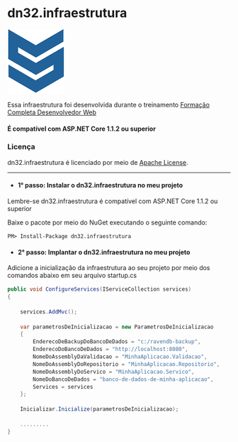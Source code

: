 
# dn32.infraestrutura
<img src="https://raw.githubusercontent.com/dn32/dn32.infraestrutura/master/Media/Logo/Logo-icone-png-128.png"/>


Essa infraestrutura foi desenvolvida durante o treinamento [Formação Completa Desenvolvedor Web](https://sinergiaweb.com.br)

#### É compatível com ASP.NET Core 1.1.2 ou superior

### Licença

dn32.infraestrutura é licenciado por meio de [Apache License](LICENSE).

-------------------------------------------------------------------------------------

- <h4>1° passo: Instalar o dn32.infraestrutura no meu projeto</h4>

Lembre-se dn32.infraestrutura é compatível com ASP.NET Core 1.1.2 ou superior

Baixe o pacote por meio do NuGet executando o seguinte comando:

```NuGet
PM> Install-Package dn32.infraestrutura
```

- <h4>2° passo: Implantar o dn32.infraestrutura no meu projeto</h4>

Adicione a inicialização da infraestrutura ao seu projeto por meio dos comandos abaixo em seu arquivo startup.cs

```C#
public void ConfigureServices(IServiceCollection services)
{

    services.AddMvc();

    var parametrosDeInicializacao = new ParametrosDeInicializacao
    {
        EnderecoDeBackupDoBancoDeDados = "c:/ravendb-backup",
        EnderecoDoBancoDeDados = "http://localhost:8080",
        NomeDoAssemblyDaValidacao = "MinhaAplicacao.Validacao",
        NomeDoAssemblyDoRepositorio = "MinhaAplicacao.Repositorio",
        NomeDoAssemblyDoServico = "MinhaAplicacao.Servico",
        NomeDoBancoDeDados = "banco-de-dados-de-minha-aplicacao",
        Services = services
    };

    Inicializar.Inicialize(parametrosDeInicializacao);
    
    .........
}
```
